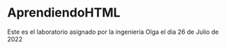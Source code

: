 # AprendiendoHTML
Este es el laboratorio asignado por la ingenieria Olga el dia 26 de Julio de 2022
